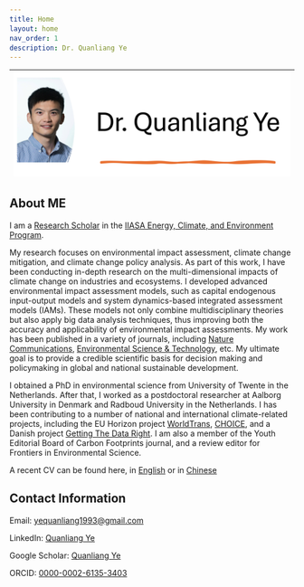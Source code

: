 ```yaml
---
title: Home
layout: home
nav_order: 1
description: Dr. Quanliang Ye
---
```

|[![](image/home_page_profile.png)](image/home_page_profile.png)
|:--|


## About ME
I am a [Research Scholar](https://iiasa.ac.at/staff/quanliang-ye) in the [IIASA Energy, Climate, and Environment Program](https://iiasa.ac.at/programs/ece). 

My research focuses on environmental impact assessment, climate change mitigation, and climate change policy analysis. As part of this work, I have been conducting in-depth research on the multi-dimensional impacts of climate change on industries and ecosystems. I developed advanced environmental impact assessment models, such as capital endogenous input-output models and system dynamics-based integrated assessment models (IAMs). These models not only combine multidisciplinary theories but also apply big data analysis techniques, thus improving both the accuracy and applicability of environmental impact assessments. My work has been published in a variety of journals, including [Nature Communications](https://www.nature.com/articles/s41467-023-38358-z), [Environmental Science & Technology](https://pubs.acs.org/doi/10.1021/acs.est.0c07263), etc. My ultimate goal is to provide a credible scientific basis for decision making and policymaking in global and national sustainable development.

I obtained a PhD in environmental science from University of Twente in the Netherlands. After that, I worked as a postdoctoral researcher at Aalborg University in Denmark and Radboud University in the Netherlands. I has been contributing to a number of national and international climate-related projects, including the EU Horizon project [WorldTrans](https://worldtrans-horizon.eu/), [CHOICE](https://www.climatechoice.eu/), and a Danish project [Getting The Data Right](https://bonsai.uno/). I am also a member of the Youth Editorial Board of Carbon Footprints journal, and a review editor for Frontiers in Environmental Science.

A recent CV can be found here, in [English](https://github.com/yequanliang1993/site_quanliang_ye/blob/main/files/QYe_CV_full_April_2025_english.pdf) or in [Chinese](https://github.com/yequanliang1993/site_quanliang_ye/blob/main/files/QYe_CV_full_April_2025_chinese.pdf)

## Contact Information
Email: yequanliang1993@gmail.com

LinkedIn: [Quanliang Ye](https://www.linkedin.com/in/quanliang-ye-7112ab197/)

Google Scholar: [Quanliang Ye](https://scholar.google.com/citations?user=WNgSJnsAAAAJ)

ORCID: [0000-0002-6135-3403](https://orcid.org/my-orcid?orcid=0000-0002-6135-3403)
